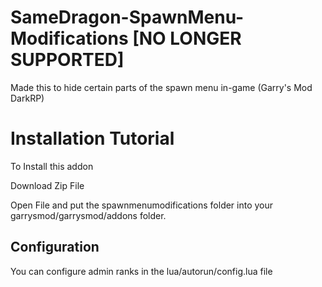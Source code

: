 # SameDragon-SpawnMenu-Modifications [NO LONGER SUPPORTED]
Made this to hide certain parts of the spawn menu in-game (Garry's Mod DarkRP)

# Installation Tutorial

To Install this addon 

Download Zip File

Open File and put the spawnmenumodifications folder into your garrysmod/garrysmod/addons folder.

## Configuration

You can configure admin ranks in the lua/autorun/config.lua file


